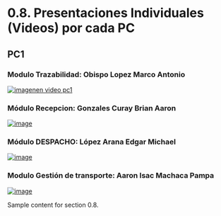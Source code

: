 # 0.8. Presentaciones Individuales (Videos) por cada PC
## PC1
### Modulo Trazabilidad: Obispo Lopez Marco Antonio

[![imagenen video pc1](https://github.com/user-attachments/assets/743b6d02-fc53-43d1-872f-ec3a417e9471)](https://youtu.be/DfxK2Q9t_FA)

### Módulo Recepcion: Gonzales Curay Brian Aaron

[![image](https://github.com/user-attachments/assets/c67dee8d-50d8-4067-b2e0-027845da8320)](https://youtu.be/mDfCeDZORZU)

### Módulo DESPACHO: López Arana Edgar Michael
[![image](https://github.com/user-attachments/assets/3a343be3-80e3-4433-bf69-ea0e9993c219)](https://youtu.be/D8pvZFBJPX0)

### Modulo Gestión de transporte: Aaron Isac Machaca Pampa
[![image](https://github.com/user-attachments/assets/7c7db34b-54bb-4c42-8869-558967fe9183)](https://www.youtube.com/watch?v=ePuC-FG8X4c)


Sample content for section 0.8.
